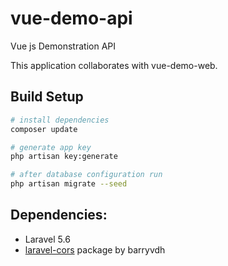 # vue-demo-api
Vue js Demonstration API

This application collaborates with vue-demo-web. 

## Build Setup

``` bash
# install dependencies
composer update

# generate app key
php artisan key:generate

# after database configuration run
php artisan migrate --seed

```
## Dependencies: 
- Laravel 5.6
- [laravel-cors](https://github.com/barryvdh/laravel-cors) package by barryvdh 
